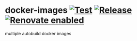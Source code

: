 # docker-images [![Test](https://github.com/visualon/docker-images/workflows/Test/badge.svg)](https://github.com/visualon/docker-images/actions?query=workflow%3ATest)  [![Release](https://github.com/visualon/docker-images/workflows/Release/badge.svg)](https://github.com/visualon/docker-images/actions?query=workflow%3ARelease) [![Renovate enabled](https://img.shields.io/badge/renovate-enabled-brightgreen.svg)](https://renovatebot.com/)

multiple autobuild docker images
